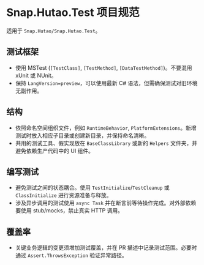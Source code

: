 # Snap.Hutao.Test 项目规范

适用于 `Snap.Hutao/Snap.Hutao.Test`。

## 测试框架
- 使用 MSTest (`[TestClass]`, `[TestMethod]`, `[DataTestMethod]`)。不要混用 xUnit 或 NUnit。
- 保持 `LangVersion=preview`，可以使用最新 C# 语法，但需确保测试对旧环境无副作用。

## 结构
- 依照命名空间组织文件，例如 `RuntimeBehavior`, `PlatformExtensions`。新增测试时放入相应子目录或创建新目录，并保持命名清晰。
- 共用的测试工具、假实现放在 `BaseClassLibrary` 或新的 `Helpers` 文件夹，并避免依赖生产代码中的 UI 组件。

## 编写测试
- 避免测试之间的状态耦合。使用 `TestInitialize`/`TestCleanup` 或 `ClassInitialize` 进行资源准备与释放。
- 涉及异步调用的测试使用 `async Task` 并在断言前等待操作完成。对外部依赖要使用 stub/mocks，禁止真实 HTTP 调用。

## 覆盖率
- 关键业务逻辑的变更须增加测试覆盖，并在 PR 描述中记录测试范围。必要时通过 `Assert.ThrowsException` 验证异常路径。
